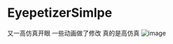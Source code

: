 # EyepetizerSimlpe
又一高仿真开眼 一些动画做了修改 真的是高仿真
![image](https://github.com/EasonHolmes/EyepetizerSimlpe/master/art/OpenEyes.gif)</br>
